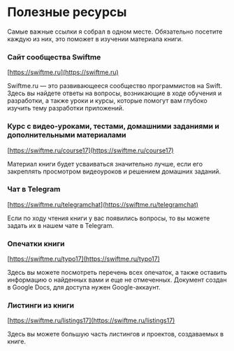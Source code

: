 # Полезные ресурсы
Самые важные ссылки я собрал в одном месте. Обязательно посетите каждую из них, это поможет в изучении материала книги.

### Сайт сообщества Swiftme

[https://swiftme.ru](https://swiftme.ru)

Swiftme.ru — это развивающееся сообщество программистов на Swift. Здесь вы найдете ответы на вопросы, возникающие в ходе обучения и разработки, а также уроки и курсы, которые помогут вам глубоко изучить тему разработки приложений. 

### Курс с видео-уроками, тестами, домашними заданиями и дополнительными материалами

[https://swiftme.ru/course17](https://swiftme.ru/course17)

Материал книги будет усваиваться значительно лучше, если его закреплять просмотром видеоуроков и решением домашних заданий.

### Чат в Telegram

[https://swiftme.ru/telegramchat](https://swiftme.ru/telegramchat)

Если по ходу чтения книги у вас появились вопросы, то вы можете задать их в нашем чате в Telegram.

### Опечатки книги

[https://swiftme.ru/typo17](https://swiftme.ru/typo17)

Здесь вы можете посмотреть перечень всех опечаток, а также оставить информацию о найденных вами и еще не отмеченных. Документ создан в Google Docs, для доступа нужен Google-аккаунт.

### Листинги из книги

[https://swiftme.ru/listings17](https://swiftme.ru/listings17)

Здесь вы можете большую часть листингов и проектов, создаваемых в книге.